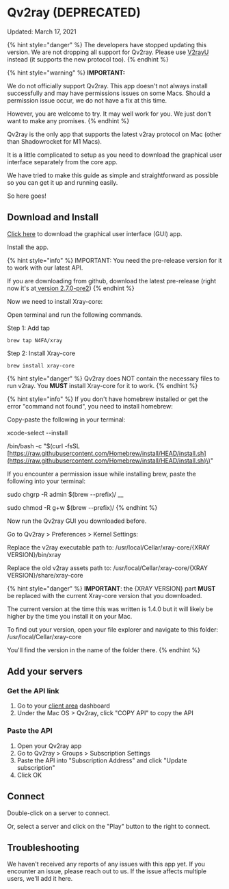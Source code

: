 # Qv2ray \(DEPRECATED\)

Updated: March 17, 2021

{% hint style="danger" %}
The developers have stopped updating this version. We are not dropping all support for Qv2ray. Please use [V2rayU](../../mac-os/v2ray-shadowsocks/v2rayu.md) instead \(it supports the new protocol too\).
{% endhint %}

{% hint style="warning" %}
**IMPORTANT:**

We do not officially support Qv2ray. This app doesn't not always install successfully and may have permissions issues on some Macs. Should a permission issue occur, we do not have a fix at this time. 

However, you are welcome to try. It may well work for you. We just don't want to make any promises.
{% endhint %}

Qv2ray is the only app that supports the latest v2ray protocol on Mac \(other than Shadowrocket for M1 Macs\).

It is a little complicated to setup as you need to download the graphical user interface separately from the core app. 

We have tried to make this guide as simple and straightforward as possible so you can get it up and running easily.

So here goes!

## Download and Install

[Click here](https://wannaflix.com/dl.php?type=d&id=33) to download the graphical user interface \(GUI\) app.

Install the app.

{% hint style="info" %}
IMPORTANT: You need the pre-release version for it to work with our latest API.

If you are downloading from github, download the latest pre-release \(right now it's at[ version 2.7.0-pre2](https://github.com/Qv2ray/Qv2ray/releases/download/v2.7.0-pre2/Qv2ray.v2.7.0-pre2.macOS-x64.dmg)\)
{% endhint %}

Now we need to install Xray-core:

Open terminal and run the following commands.

Step 1: Add tap

```text
brew tap N4FA/xray
```

Step 2: Install Xray-core

```text
brew install xray-core
```

{% hint style="danger" %}
Qv2ray does NOT contain the necessary files to run v2ray. You **MUST** install Xray-core for it to work.
{% endhint %}

{% hint style="info" %}
If you don't have homebrew installed or get the error "command not found", you need to install homebrew:

Copy-paste the following in your terminal:

xcode-select --install

/bin/bash -c "$\(curl -fsSL [https://raw.githubusercontent.com/Homebrew/install/HEAD/install.sh](https://raw.githubusercontent.com/Homebrew/install/HEAD/install.sh)\)"

If you encounter a permission issue while installing brew, paste the following into your terminal:

sudo chgrp -R admin $\(brew --prefix\)/ __

sudo chmod -R g+w $\(brew --prefix\)/
{% endhint %}

Now run the Qv2ray GUI you downloaded before.

Go to Qv2ray &gt; Preferences &gt; Kernel Settings:

Replace the v2ray executable path to: /usr/local/Cellar/xray-core/{XRAY VERSION}/bin/xray

Replace the old v2ray assets path to: /usr/local/Cellar/xray-core/{XRAY VERSION}/share/xray-core

{% hint style="danger" %}
**IMPORTANT**: the {XRAY VERSION} part **MUST** be replaced with the current Xray-core version that you downloaded. 

The current version at the time this was written is 1.4.0 but  it will likely be higher by the time you install it on your Mac.

To find out your version, open your file explorer and navigate to this folder: /usr/local/Cellar/xray-core

You'll find the version in the name of the folder there.
{% endhint %}

## Add your servers

### Get the API link

1. Go to your [client area](https://wannaflix.com/clientarea.php) dashboard
2. Under the Mac OS &gt; Qv2ray, click "COPY API" to copy the API

### Paste the API

1. Open your Qv2ray app
2. Go to Qv2ray &gt; Groups &gt; Subscription Settings
3. Paste the API into "Subscription Address" and click "Update subscription"
4. Click OK

## Connect

Double-click on a server to connect.

Or, select a server and click on the "Play" button to the right to connect.

## Troubleshooting

We haven't received any reports of any issues with this app yet. If you encounter an issue, please reach out to us. If the issue affects multiple users, we'll add it here.

